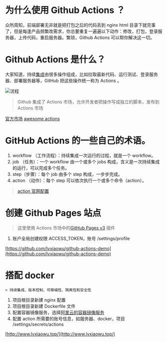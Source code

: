# 为什么使用 Github Actions ？

众所周知，前端部署无非就是把打包之后的代码丢到 nginx html 目录下就完事了，但是每逢产品频繁改需求，你总要重复一遍遍以下动作：修改，打包，登录服务器，上传代码，重启服务器。繁琐，Github Actions 可以帮你解决这一切。

# Github Actions 是什么？

大家知道，持续[集成](https://www.ruanyifeng.com/blog/2015/09/continuous-integration.html?fileGuid=1PWJAvQBtLA5IGh3)由很多操作组成，比如拉取最新代码、运行测试、登录服务器、部署服务器等，GitHub 把这些操作统一称为 Actions 。

![流程](https://static-venus.shandiantech.com/skio/20210527/1622099530432_process.png)

> Github 集成了 Actions 市场，允许开发者把操作写成独立的脚本，发布到 Actions 市场

[官方市场](https://github.com/marketplace?type=actions)
[awesome actions](https://github.com/sdras/awesome-actions)

# GitHub Actions 的一些自己的术语。

1. workflow （工作流程）：持续集成一次运行的过程，就是一个 workflow。
2. job （任务）：一个 workflow 由一个或多个 jobs 构成，含义是一次持续集成的运行，可以完成多个任务。
3. step（步骤）：每个 job 由多个 step 构成，一步步完成。
4. action （动作）：每个 step 可以依次执行一个或多个命令（action）。

> [action 官网配置](https://docs.github.com/cn/actions/reference/context-and-expression-syntax-for-github-actions)

# 创建 Github Pages 站点

> 这里使用 Actions 市场中的[GitHub Pages v3](https://github.com/marketplace/actions/github-pages-v3) 插件

1. 账户全局创建权限 ACCESS_TOKEN，账号 /settings/profile

[https://github.com/lvxiaowu/github-actions-demo](https://github.com/lvxiaowu/github-actions-demo)

# 搭配 docker

    > 持续集成、版本控制、可移植性、隔离性和安全性

1.  项目根目录新建 nginx 配置
2.  项目根目录新建 Dockerfile 文件
3.  配置容器镜像服务，选择[阿里云的容器镜像服务](https://cr.console.aliyun.com/cn-hangzhou/instance/dashboard)
4.  配置 action 所需要的账号信息，如服务器、docker，项目 /settings/secrets/actions

[http://www.lvxiaowu.top/](http://www.lvxiaowu.top/)
